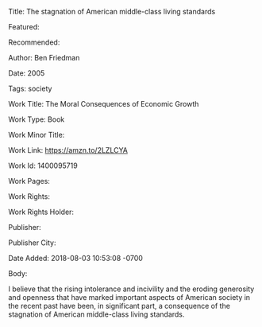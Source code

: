 Title: The stagnation of American middle-class living standards

Featured: 

Recommended: 

Author: Ben Friedman

Date: 2005

Tags: society

Work Title: The Moral Consequences of Economic Growth

Work Type: Book

Work Minor Title:  

Work Link: https://amzn.to/2LZLCYA

Work Id:  1400095719

Work Pages:  

Work Rights:  

Work Rights Holder:  

Publisher:  

Publisher City:  

Date Added: 2018-08-03 10:53:08 -0700

Body:

I believe that the rising intolerance and incivility and the eroding generosity and openness that have marked important aspects of American society in the recent past have been, in significant part, a consequence of the stagnation of American middle-class living standards.


